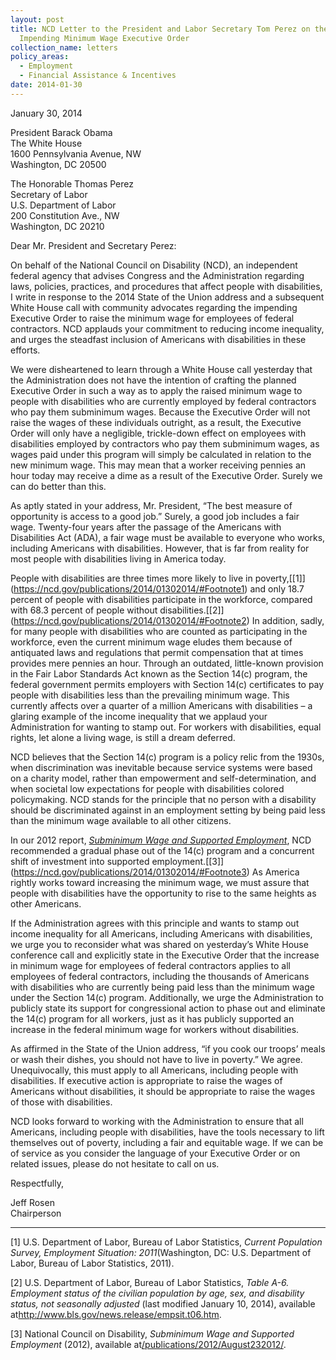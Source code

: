 ```yaml
---
layout: post
title: NCD Letter to the President and Labor Secretary Tom Perez on the
  Impending Minimum Wage Executive Order
collection_name: letters
policy_areas:
  - Employment
  - Financial Assistance & Incentives
date: 2014-01-30
---
```

January 30, 2014

President Barack Obama\
The White House\
1600 Pennsylvania Avenue, NW\
Washington, DC 20500

The Honorable Thomas Perez\
Secretary of Labor\
U.S. Department of Labor\
200 Constitution Ave., NW\
Washington, DC 20210

Dear Mr. President and Secretary Perez:

On behalf of the National Council on Disability (NCD), an independent federal agency that advises Congress and the Administration regarding laws, policies, practices, and procedures that affect people with disabilities, I write in response to the 2014 State of the Union address and a subsequent White House call with community advocates regarding the impending Executive Order to raise the minimum wage for employees of federal contractors. NCD applauds your commitment to reducing income inequality, and urges the steadfast inclusion of Americans with disabilities in these efforts.

We were disheartened to learn through a White House call yesterday that the Administration does not have the intention of crafting the planned Executive Order in such a way as to apply the raised minimum wage to people with disabilities who are currently employed by federal contractors who pay them subminimum wages. Because the Executive Order will not raise the wages of these individuals outright, as a result, the Executive Order will only have a negligible, trickle-down effect on employees with disabilities employed by contractors who pay them subminimum wages, as wages paid under this program will simply be calculated in relation to the new minimum wage. This may mean that a worker receiving pennies an hour today may receive a dime as a result of the Executive Order. Surely we can do better than this.

As aptly stated in your address, Mr. President, “The best measure of opportunity is access to a good job.” Surely, a good job includes a fair wage. Twenty-four years after the passage of the Americans with Disabilities Act (ADA), a fair wage must be available to everyone who works, including Americans with disabilities. However, that is far from reality for most people with disabilities living in America today.

People with disabilities are three times more likely to live in poverty,[\[1]](https://ncd.gov/publications/2014/01302014/#Footnote1) and only 18.7 percent of people with disabilities participate in the workforce, compared with 68.3 percent of people without disabilities.[\[2]](https://ncd.gov/publications/2014/01302014/#Footnote2) In addition, sadly, for many people with disabilities who are counted as participating in the workforce, even the current minimum wage eludes them because of antiquated laws and regulations that permit compensation that at times provides mere pennies an hour. Through an outdated, little-known provision in the Fair Labor Standards Act known as the Section 14(c) program, the federal government permits employers with Section 14(c) certificates to pay people with disabilities less than the prevailing minimum wage. This currently affects over a quarter of a million Americans with disabilities – a glaring example of the income inequality that we applaud your Administration for wanting to stamp out. For workers with disabilities, equal rights, let alone a living wage, is still a dream deferred.

NCD believes that the Section 14(c) program is a policy relic from the 1930s, when discrimination was inevitable because service systems were based on a charity model, rather than empowerment and self-determination, and when societal low expectations for people with disabilities colored policymaking. NCD stands for the principle that no person with a disability should be discriminated against in an employment setting by being paid less than the minimum wage available to all other citizens.

In our 2012 report, *[Subminimum Wage and Supported Employment](https://ncd.gov/publications/2012/August232012/)*, NCD recommended a gradual phase out of the 14(c) program and a concurrent shift of investment into supported employment.[\[3]](https://ncd.gov/publications/2014/01302014/#Footnote3) As America rightly works toward increasing the minimum wage, we must assure that people with disabilities have the opportunity to rise to the same heights as other Americans.  

If the Administration agrees with this principle and wants to stamp out income inequality for all Americans, including Americans with disabilities, we urge you to reconsider what was shared on yesterday’s White House conference call and explicitly state in the Executive Order that the increase in minimum wage for employees of federal contractors applies to all employees of federal contractors, including the thousands of Americans with disabilities who are currently being paid less than the minimum wage under the Section 14(c) program. Additionally, we urge the Administration to publicly state its support for congressional action to phase out and eliminate the 14(c) program for all workers, just as it has publicly supported an increase in the federal minimum wage for workers without disabilities.

As affirmed in the State of the Union address, “if you cook our troops’ meals or wash their dishes, you should not have to live in poverty.” We agree. Unequivocally, this must apply to all Americans, including people with disabilities. If executive action is appropriate to raise the wages of Americans without disabilities, it should be appropriate to raise the wages of those with disabilities.

NCD looks forward to working with the Administration to ensure that all Americans, including people with disabilities, have the tools necessary to lift themselves out of poverty, including a fair and equitable wage. If we can be of service as you consider the language of your Executive Order or on related issues, please do not hesitate to call on us.

Respectfully,

Jeff Rosen\
Chairperson



- - -

[1] U.S. Department of Labor, Bureau of Labor Statistics, *Current Population Survey, Employment Situation: 2011*(Washington, DC: U.S. Department of Labor, Bureau of Labor Statistics, 2011).

[2] U.S. Department of Labor, Bureau of Labor Statistics, *Table A-6. Employment status of the civilian population by age, sex, and disability status, not seasonally adjusted* (last modified January 10, 2014), available at<http://www.bls.gov/news.release/empsit.t06.htm>.

[3] National Council on Disability, *Subminimum Wage and Supported Employment* (2012), available at[/publications/2012/August232012/](https://ncd.gov/publications/2012/August232012/).
